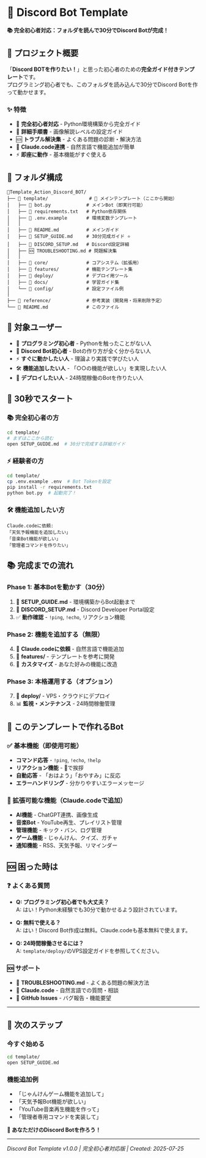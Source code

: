 # 🤖 Discord Bot Template

**📚 完全初心者対応：フォルダを読んで30分でDiscord Botが完成！**

## 🎯 プロジェクト概要

「**Discord BOTを作りたい！**」と思った初心者のための**完全ガイド付きテンプレート**です。  
プログラミング初心者でも、このフォルダを読み込んで30分でDiscord Botを作って動かせます。

### **✨ 特徴**
- 🔰 **完全初心者対応** - Python環境構築から完全ガイド
- 📖 **詳細手順書** - 画像解説レベルの設定ガイド
- 🆘 **トラブル解決集** - よくある問題の診断・解決方法
- 🤖 **Claude.code連携** - 自然言語で機能追加が簡単
- ⚡ **即座に動作** - 基本機能がすぐ使える

## 📁 フォルダ構成

```
🤖Template_Action_Discord_BOT/
├── 📁 template/               # 🎯 メインテンプレート（ここから開始）
│   ├── 📄 bot.py             # メインBot（即実行可能）
│   ├── 📄 requirements.txt   # Python依存関係
│   ├── 📄 .env.example       # 環境変数テンプレート
│   │
│   ├── 📖 README.md          # メインガイド
│   ├── 📖 SETUP_GUIDE.md     # 30分完成ガイド ⭐
│   ├── 🔧 DISCORD_SETUP.md   # Discord設定詳細
│   ├── 🆘 TROUBLESHOOTING.md # 問題解決集
│   │
│   ├── 📁 core/              # コアシステム（拡張用）
│   ├── 📁 features/          # 機能テンプレート集
│   ├── 📁 deploy/            # デプロイ用ツール
│   ├── 📁 docs/              # 学習ガイド集
│   └── 📁 config/            # 設定ファイル例
│
├── 📁 reference/             # 参考実装（開発用・将来削除予定）
└── 📄 README.md              # このファイル
```

## 🎯 対象ユーザー

- 🔰 **プログラミング初心者** - Pythonを触ったことがない人
- 🤖 **Discord Bot初心者** - Botの作り方が全く分からない人  
- ⚡ **すぐに動かしたい人** - 理論より実践で学びたい人
- 🛠️ **機能追加したい人** - 「○○の機能が欲しい」を実現したい人
- 🚀 **デプロイしたい人** - 24時間稼働のBotを作りたい人

## 🚀 30秒でスタート

### **📚 完全初心者の方**
```bash
cd template/
# まずはここから読む
open SETUP_GUIDE.md  # 30分で完成する詳細ガイド
```

### **⚡ 経験者の方**  
```bash
cd template/
cp .env.example .env  # Bot Tokenを設定
pip install -r requirements.txt
python bot.py  # 起動完了！
```

### **🛠️ 機能追加したい方**
```
Claude.codeに依頼:
「天気予報機能を追加したい」
「音楽Bot機能が欲しい」  
「管理者コマンドを作りたい」
```

## 📚 完成までの流れ

### **Phase 1: 基本Botを動かす（30分）**
1. 📖 **SETUP_GUIDE.md** - 環境構築からBot起動まで  
2. 🔧 **DISCORD_SETUP.md** - Discord Developer Portal設定
3. ✅ **動作確認** - `!ping`, `!echo`, リアクション機能

### **Phase 2: 機能を追加する（無限）**  
4. 🤖 **Claude.codeに依頼** - 自然言語で機能追加
5. 📁 **features/** - テンプレートを参考に開発
6. 🔧 **カスタマイズ** - あなた好みの機能に改造

### **Phase 3: 本格運用する（オプション）**
7. 🚀 **deploy/** - VPS・クラウドにデプロイ  
8. 📊 **監視・メンテナンス** - 24時間稼働管理

## 🎯 このテンプレートで作れるBot

### **✅ 基本機能（即使用可能）**
- **コマンド応答** - `!ping`, `!echo`, `!help`
- **リアクション機能** - 👋で挨拶
- **自動応答** - 「おはよう」「おやすみ」に反応
- **エラーハンドリング** - 分かりやすいエラーメッセージ

### **🔧 拡張可能な機能（Claude.codeで追加）**
- **AI機能** - ChatGPT連携、画像生成
- **音楽Bot** - YouTube再生、プレイリスト管理
- **管理機能** - キック・バン、ログ管理
- **ゲーム機能** - じゃんけん、クイズ、ガチャ
- **通知機能** - RSS、天気予報、リマインダー

## 🆘 困った時は

### **❓ よくある質問**  
- **Q: プログラミング初心者でも大丈夫？**  
  A: はい！Python未経験でも30分で動かせるよう設計されています。

- **Q: 無料で使える？**  
  A: はい！Discord Bot作成は無料。Claude.codeも基本無料で使えます。

- **Q: 24時間稼働させるには？**  
  A: `template/deploy/`のVPS設定ガイドを参照してください。

### **🆘 サポート**
- 📖 **TROUBLESHOOTING.md** - よくある問題の解決方法
- 🤖 **Claude.code** - 自然言語での質問・相談
- 💬 **GitHub Issues** - バグ報告・機能要望

---

## 🎊 次のステップ

### **今すぐ始める**
```bash
cd template/
open SETUP_GUIDE.md
```

### **機能追加例**
- 「じゃんけんゲーム機能を追加して」
- 「天気予報Bot機能が欲しい」
- 「YouTube音楽再生機能を作って」
- 「管理者専用コマンドを実装して」

**🎯 あなただけのDiscord Botを作ろう！**

---

*Discord Bot Template v1.0.0 | 完全初心者対応版 | Created: 2025-07-25*